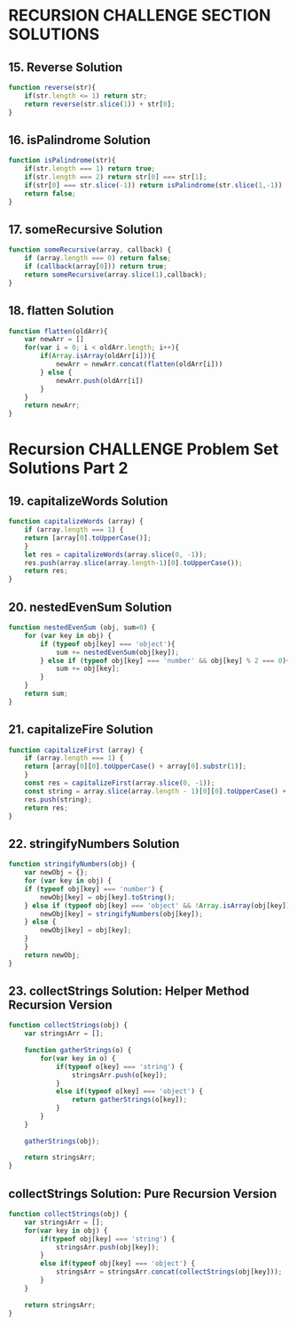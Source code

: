 # RECURSION CHALLENGE SECTION SOLUTIONS

## 15. Reverse Solution
``` javascript
function reverse(str){
    if(str.length <= 1) return str;
    return reverse(str.slice(1)) + str[0];
}
```

## 16. isPalindrome Solution
``` javascript
function isPalindrome(str){
    if(str.length === 1) return true;
    if(str.length === 2) return str[0] === str[1];
    if(str[0] === str.slice(-1)) return isPalindrome(str.slice(1,-1))
    return false;
}
```

## 17. someRecursive Solution
``` javascript
function someRecursive(array, callback) {
    if (array.length === 0) return false;
    if (callback(array[0])) return true;
    return someRecursive(array.slice(1),callback);
}
```

## 18. flatten Solution

``` javascript
function flatten(oldArr){
    var newArr = []
    for(var i = 0; i < oldArr.length; i++){
        if(Array.isArray(oldArr[i])){
            newArr = newArr.concat(flatten(oldArr[i]))
        } else {
            newArr.push(oldArr[i])
        }
    } 
    return newArr;
}
```

# Recursion CHALLENGE Problem Set Solutions Part 2

## 19. capitalizeWords Solution
``` javascript
function capitalizeWords (array) {
    if (array.length === 1) {
    return [array[0].toUpperCase()];
    }
    let res = capitalizeWords(array.slice(0, -1));
    res.push(array.slice(array.length-1)[0].toUpperCase());
    return res;    
}
```

## 20. nestedEvenSum Solution
``` javascript
function nestedEvenSum (obj, sum=0) {
    for (var key in obj) {
        if (typeof obj[key] === 'object'){
            sum += nestedEvenSum(obj[key]);
        } else if (typeof obj[key] === 'number' && obj[key] % 2 === 0){
            sum += obj[key];
        }
    }
    return sum;
}
```

## 21. capitalizeFire Solution
``` javascript
function capitalizeFirst (array) {
    if (array.length === 1) {
    return [array[0][0].toUpperCase() + array[0].substr(1)];
    }
    const res = capitalizeFirst(array.slice(0, -1));
    const string = array.slice(array.length - 1)[0][0].toUpperCase() + array.slice(array.length-1)[0].substr(1);
    res.push(string);
    return res;
}
```

## 22. stringifyNumbers Solution
``` javascript
function stringifyNumbers(obj) {
    var newObj = {};
    for (var key in obj) {
    if (typeof obj[key] === 'number') {
        newObj[key] = obj[key].toString();
    } else if (typeof obj[key] === 'object' && !Array.isArray(obj[key])) {
        newObj[key] = stringifyNumbers(obj[key]);
    } else {
        newObj[key] = obj[key];
    }
    }
    return newObj;
}
```

## 23. collectStrings Solution: Helper Method Recursion Version
``` javascript
function collectStrings(obj) {
    var stringsArr = [];
    
    function gatherStrings(o) {
        for(var key in o) {
            if(typeof o[key] === 'string') {
                stringsArr.push(o[key]);
            }
            else if(typeof o[key] === 'object') {
                return gatherStrings(o[key]);
            }
        }
    }
    
    gatherStrings(obj);
    
    return stringsArr;
}
```

## collectStrings Solution: Pure Recursion Version
``` javascript
function collectStrings(obj) {
    var stringsArr = [];
    for(var key in obj) {
        if(typeof obj[key] === 'string') {
            stringsArr.push(obj[key]);
        }
        else if(typeof obj[key] === 'object') {
            stringsArr = stringsArr.concat(collectStrings(obj[key]));
        }
    }
    
    return stringsArr;
}
```